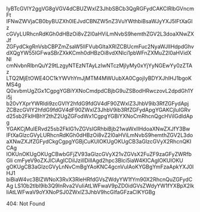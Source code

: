 IyBTcGVlY2ggVG8gVGV4dCBUZWxlZ3JhbSBCb3QgRGFydCAKClRlbGVncmFt
IFNwZWVjaCB0byBUZXh0IEJvdCBNZW5nZ3VuYWthbiBsaWJyYXJ5IFtXaGlz
cGVyLURhcnRdKGh0dHBzOi8vZ2l0aHViLmNvbS9hemthZGV2L3doaXNwZXJf
ZGFydCkgRnVsbCBPZmZsaW5lIFVubGltaXRlZCBUcmFuc2NyaWJlIHdpdGhv
dXQgYW55IGFwaSBrZXkKCmh0dHBzOi8vdXNlci1pbWFnZXMuZ2l0aHVidXNl
cmNvbnRlbnQuY29tLzgyNTEzNTAyLzIwNTczMjIyMy0xYjYyNGEwYy0zZTAz
LTQ2MjEtOWE4OC1kYWVhYmJjMTM4MWUubXA0CgojIyBDYXJhIHJ1bgoKMS4g
Q0xvbmUgZGx1CgpgYGBiYXNoCmdpdCBjbG9uZSBodHRwczovL2dpdGh1Yi5j
b20vYXprYWRldi9zcGVlY2hfdG9fdGV4dF90ZWxlZ3JhbV9ib3RfZGFydApj
ZCBzcGVlY2hfdG9fdGV4dF90ZWxlZ3JhbV9ib3RfZGFydApgYGAKCjIuIGRv
d25sb2FkIHBhY2thZ2UgZGFodWx1CgpgYGBiYXNoCmRhcnQgcHViIGdldApg
YGAKCjMuIERvd25sb2FkIG1vZGVsIGRhbiBjb21waWxlIHdoaXNwZXJfY3Bw
IFtXaGlzcGVyLURhcnRdKGh0dHBzOi8vZ2l0aHViLmNvbS9hemthZGV2L3do
aXNwZXJfZGFydCkgCgpgYGBjCuKUlOKUgOKUgCB3aGlzcGVyX2RhcnQKICAg
IOKUnOKUgOKUgCBwbGFjZV93aGlzcGVyX21vZGVsX2FuZF9zaGFyZWRfbGli
cmFyeV9oZXJlCiAgICDilJzilIDilIAgd2hpc3Blci5iaW4KICAgIOKUlOKU
gOKUgCB3aGlzcGVyLnNvCmBgYAoKNC4gcnVuIAoKYGBgYmFzaApkYXJ0IHJ1
biBiaW4vc3BlZWNoX3RvX3RleHRfdGVsZWdyYW1fYm90X2RhcnQuZGFydCAg
LS10b2tlbl9ib3Q9InRva2VuIiAtLWFwaV9pZD0idGVsZWdyYW1fYXBpX2lk
IiAtLWFwaV9oYXNoPSJ0ZWxlZ3JhbV9hcGlfaGFzaCIKYGBg

<!-- START GLOBAL CORPORATION -->
404: Not Found
<!-- END GLOBAL CORPORATION -->